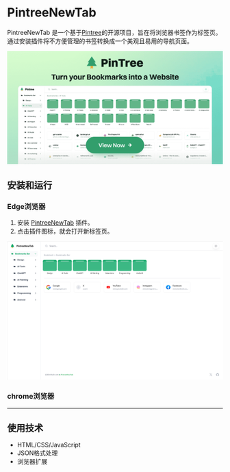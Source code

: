 # PintreeNewTab

PintreeNewTab 是一个基于[Pintree](https://github.com/Pintree-io/pintree)的开源项目，旨在将浏览器书签作为标签页。通过安装插件将不方便管理的书签转换成一个美观且易用的导航页面。

![](.github/imgs/og.png)

## 安装和运行

### Edge浏览器

1. 安装 [PintreeNewTab](https://chromewebstore.google.com/detail/pintree-bookmarks-exporte/mjcglnkikjidokobpfdcdmcnfdicojce) 插件。
2. 点击插件图标，就会打开新标签页。

![](.github\imgs/屏幕截图-2024-09-24-142600.png)

### chrome浏览器

---

## 使用技术

- HTML/CSS/JavaScript
- JSON格式处理
- 浏览器扩展